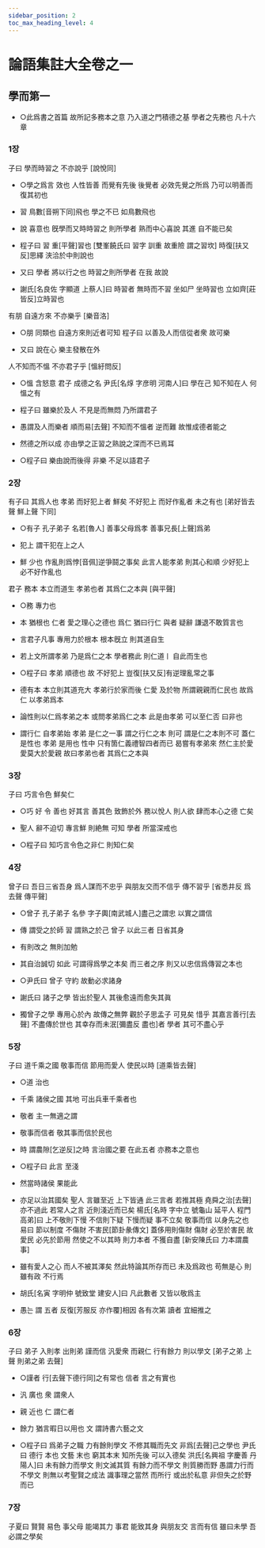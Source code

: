 ```yaml
---
sidebar_position: 2
toc_max_heading_level: 4
---
```


# 論語集註大全卷之一

## 學而第一

- ○此爲書之首篇 故所記多務本之意 乃入道之門積德之基 學者之先務也 凡十六章

### 1장

子曰 學而時習之 不亦說乎 [說悅同]

* ○學之爲言 效也 人性皆善 而覺有先後 後覺者 必效先覺之所爲 乃可以明善而復其初也

* 習 鳥數[音朔下同]飛也 學之不已 如鳥數飛也

* 說 喜意也 旣學而又時時習之 則所學者 熟而中心喜說  其進 自不能已矣

* 程子曰 習 重[平聲]習也 [雙峯饒氏曰 習字 訓重 故重險 謂之習坎] 時復[扶又反]思繹 浹洽於中則說也

* 又曰 學者 將以行之也 時習之則所學者 在我 故說
* 謝氏[名良佐 字顯道 上蔡人]曰 時習者 無時而不習 坐如尸 坐時習也 立如齊[莊皆反]立時習也

有朋 自遠方來 不亦樂乎 [樂音洛]

* ○朋 同類也 自遠方來則近者可知 程子曰 以善及人而信從者衆 故可樂

* 又曰 說在心 樂主發散在外

人不知而不慍 不亦君子乎 [慍紆問反]

* ○慍 含怒意 君子 成德之名 尹氏[名焞 字彦明 河南人]曰 學在己 知不知在人 何慍之有

* 程子曰 雖樂於及人 不見是而無悶 乃所謂君子

* 愚謂及人而樂者 順而易[去聲] 不知而不慍者 逆而難 故惟成德者能之

* 然德之所以成 亦由學之正習之熟說之深而不已焉耳

* ○程子曰 樂由說而後得 非樂 不足以語君子

### 2장

有子曰 其爲人也 孝弟 而好犯上者 鮮矣 不好犯上 而好作亂者 未之有也 [弟好皆去聲 鮮上聲 下同]

* ○有子 孔子弟子 名若[魯人] 善事父母爲孝 善事兄長[上聲]爲弟

* 犯上 謂干犯在上之人

* 鮮 少也 作亂則爲悖[音佩]逆爭鬪之事矣 此言人能孝弟 則其心和順 少好犯上 必不好作亂也

君子 務本 本立而道生 孝弟也者 其爲仁之本與 [與平聲]

* ○務 專力也

* 本 猶根也 仁者 愛之理心之德也 爲仁 猶曰行仁 與者 疑辭 謙退不敢質言也

* 言君子凡事 專用力於根本 根本旣立 則其道自生

* 若上文所謂孝弟 乃是爲仁之本 學者務此 則仁道ㅣ 自此而生也

* ○程子曰 孝弟 順德也 故 不好犯上  豈復[扶又反]有逆理亂常之事

* 德有本 本立則其道充大 孝弟行於家而後 仁愛 及於物 所謂親親而仁民也 故爲仁 以孝弟爲本

* 論性則以仁爲孝弟之本 或問孝弟爲仁之本 此是由孝弟 可以至仁否 曰非也

* 謂行仁 自孝弟始 孝弟 是仁之一事 謂之行仁之本 則可 謂是仁之本則不可 蓋仁 是性也 孝弟 是用也 性中 只有箇仁義禮智四者而已 曷嘗有孝弟來 然仁主於愛 愛莫大於愛親 故曰孝弟也者 其爲仁之本與

### 3장

子曰 巧言令色 鮮矣仁

* ○巧 好 令 善也 好其言 善其色 致飾於外 務以悅人 則人欲 肆而本心之德 亡矣

* 聖人 辭不迫切 專言鮮 則絶無 可知 學者 所當深戒也

* ○程子曰 知巧言令色之非仁 則知仁矣

### 4장

曾子曰 吾日三省吾身 爲人謀而不忠乎 與朋友交而不信乎 傳不習乎 [省悉井反 爲去聲 傳平聲]

* ○曾子 孔子弟子 名參 字子輿[南武城人]盡己之謂忠 以實之謂信

* 傳 謂受之於師 習 謂熟之於己 曾子 以此三者 日省其身

* 有則改之 無則加勉

* 其自治誠切 如此 可謂得爲學之本矣 而三者之序 則又以忠信爲傳習之本也

* ○尹氏曰 曾子 守約 故動必求諸身

* 謝氏曰 諸子之學 皆出於聖人 其後愈遠而愈失其眞

* 獨曾子之學 專用心於內 故傳之無弊 觀於子思孟子 可見矣 惜乎 其嘉言善行[去聲] 不盡傳於世也 其幸存而未泯[彌盡反 盡也]者 學者 其可不盡心乎

### 5장

子曰 道千乘之國 敬事而信 節用而愛人 使民以時 [道乘皆去聲]

* ○道 治也

* 千乘 諸侯之國 其地 可出兵車千乘者也

* 敬者 主一無適之謂

* 敬事而信者 敬其事而信於民也

* 時 謂農隙[乞逆反]之時 言治國之要 在此五者 亦務本之意也

* ○程子曰 此言 至淺

* 然當時諸侯 果能此

* 亦足以治其國矣 聖人 言雖至近 上下皆通 此三言者 若推其極 堯舜之治[去聲] 亦不過此 若常人之言 近則淺近而已矣 楊氏[名時 字中立 號龜山 延平人 程門高弟]曰 上不敬則下慢 不信則下疑 下慢而疑 事不立矣 敬事而信 以身先之也 易曰 節以制度 不傷財 不害民[節卦彖傳文] 蓋侈用則傷財 傷財 必至於害民 故愛民 必先於節用 然使之不以其時 則力本者 不獲自盡 [新安陳氏曰 力本謂農事]

* 雖有愛人之心 而人不被其澤矣 然此特論其所存而已 未及爲政也 苟無是心 則雖有政 不行焉

* 胡氏[名寅 字明仲 號致堂 建安人]曰 凡此數者 又皆以敬爲主

* 愚는 謂 五者 反復[芳服反 亦作覆]相因 各有次第 讀者 宜細推之

### 6장

子曰 弟子 入則孝 出則弟 謹而信 汎愛衆 而親仁 行有餘力 則以學文 [弟子之弟 上聲 則弟之弟 去聲]

* ○謹者 行[去聲下德行同]之有常也  信者 言之有實也

* 汎 廣也 衆 謂衆人

* 親 近也 仁 謂仁者

* 餘力 猶言暇日以用也 文 謂詩書六藝之文

* ○程子曰 爲弟子之職 力有餘則學文 不修其職而先文  非爲[去聲]己之學也 尹氏曰 德行 本也 文藝 末也 窮其本末 知所先後 可以入德矣 洪氏[名興祖 字慶善 丹陽人]曰 未有餘力而學文 則文滅其質 有餘力而不學文 則質勝而野 愚謂力行而不學文 則無以考聖賢之成法 識事理之當然 而所行 或出於私意 非但失之於野而已

### 7장

子夏曰 賢賢 易色 事父母 能竭其力 事君 能致其身 與朋友交 言而有信 雖曰未學 吾必謂之學矣